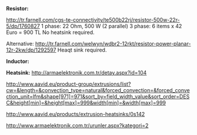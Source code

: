 **Resistor:**

http://tr.farnell.com/cgs-te-connectivity/te500b22rj/resistor-500w-22r-5/dp/1760827
1 phase: 22 Ohm, 500 W (2 parallel)
3 phase: 6 items x 42 Euro = 900 TL
No heatsink required.

Alternative: http://tr.farnell.com/welwyn/wdbr2-12rkt/resistor-power-planar-12r-2kw/dp/1292597
Heaqt sink required.

**Inductor:**


**Heatsink:**
http://armaelektronik.com.tr/detay.aspx?id=104

http://www.aavid.eu/product-group/extrusions/list?cw=&length=&convection_type=natural&forced_convection=&forced_convection_unit=lfm&shape[971]=971&sort_by=field_width_value&sort_order=DESC&height[min]=&height[max]=999&width[min]=&width[max]=999

http://www.aavid.eu/products/extrusion-heatsinks/0s142

http://www.armaelektronik.com.tr/urunler.aspx?kategori=2
